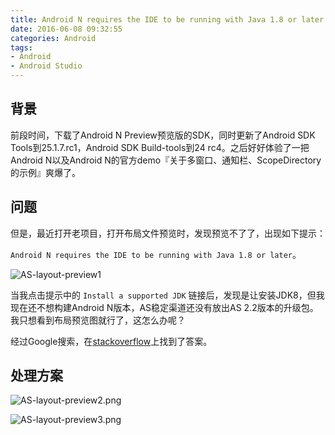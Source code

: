 ```yaml
---
title: Android N requires the IDE to be running with Java 1.8 or later
date: 2016-06-08 09:32:55
categories: Android
tags:
- Android
- Android Studio
---
```


## 背景

前段时间，下载了Android N Preview预览版的SDK，同时更新了Android SDK Tools到25.1.7.rc1，Android SDK Build-tools到24 rc4。之后好好体验了一把Android N以及Android N的官方demo『关于多窗口、通知栏、ScopeDirectory的示例』爽爆了。

## 问题

但是，最近打开老项目，打开布局文件预览时，发现预览不了了，出现如下提示： 

`Android N requires the IDE to be running with Java 1.8 or later`。

![AS-layout-preview1](http://7xsk2b.com1.z0.glb.clouddn.com/image/AS-layout-preview1.png)

当我点击提示中的 `Install a supported JDK` 链接后，发现是让安装JDK8，但我现在还不想构建Android N版本，AS稳定渠道还没有放出AS 2.2版本的升级包。我只想看到布局预览图就行了，这怎么办呢？

经过Google搜索，在[stackoverflow](https://stackoverflow.com/questions/35928580/android-n-requires-the-ide-to-be-running-with-java-1-8-or-later/35952099#35952099?newreg=70e51539b2cb4637ac632f12ab9c49a4)上找到了答案。

## 处理方案

![AS-layout-preview2.png](http://7xsk2b.com1.z0.glb.clouddn.com/image/AS-layout-preview2.png)

![AS-layout-preview3.png](http://7xsk2b.com1.z0.glb.clouddn.com/image/AS-layout-preview3.png)